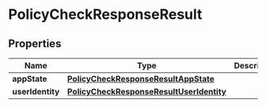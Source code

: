 # PolicyCheckResponseResult

## Properties
Name | Type | Description | Notes
------------ | ------------- | ------------- | -------------
**appState** | [**PolicyCheckResponseResultAppState**](PolicyCheckResponseResultAppState.md) |  |  [optional]
**userIdentity** | [**PolicyCheckResponseResultUserIdentity**](PolicyCheckResponseResultUserIdentity.md) |  |  [optional]
